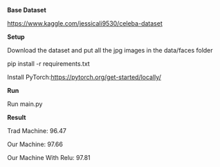 **Base Dataset**

https://www.kaggle.com/jessicali9530/celeba-dataset

**Setup**

Download the dataset and put all the jpg images in the data/faces folder

pip install -r requirements.txt

Install PyTorch:https://pytorch.org/get-started/locally/

**Run**

Run main.py

**Result**

Trad Machine: 96.47

Our Machine: 97.66

Our Machine With Relu: 97.81


